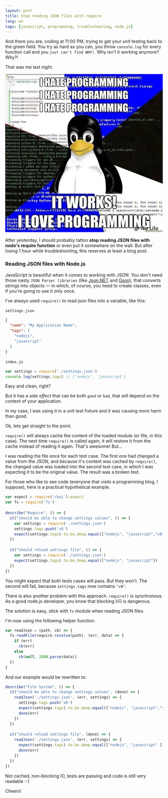 ```yaml
---
layout: post
title: Stop reading JSON files with require
lang: en
tags: [javascript, programming, troubleshooting, node.js]
---
```


And there you are, coding at 11:00 PM, trying to get your unit testing back to the green field. You try as hard as you can, you throw `console.log` for every function call and you `just can't find WHY!`. Why isn't it working anymore? Why?!

That was me last night.

![](/public/images/hate-programming.jpg)

After yesterday, I should probably tattoo **stop reading JSON files with node's require function** or even put it somewhere on the wall. But after losing 1 hour while troubleshooting, this reserves at least a blog post.

### Reading JSON files with Node.js

JavaScript is  beautiful when it comes to working with JSON. You don't need those nasty `JSON Parser libraries` (like [Json.NET](http://www.newtonsoft.com/json) and [Gson](https://github.com/google/gson)), that converts strings into objects — in which, of course, you need to create classes, even if you're going to use it only once.

I've always used `require()` to read json files into a variable, like this:

`settings.json`

~~~json
{
  "name": "My Application Name",
  "tags": [
    "nodejs",
    "javascript"
  ]
}
~~~

`index.js`

~~~javascript
var settings = require('./settings.json')
console.log(settings.tags) // ['nodejs', 'javascript']
~~~

Easy and clean, right?

But it has a *side effect* that can be both `good` or `bad`, that will depend on the context of your application.

In my case, I was using it in a unit test fixture and it was causing more harm than good.

Ok, lets get straight to the point.

`require()` will always cache the content of the loaded module (or file, in this case). The next time `require()` is called again, it will restore it from the cache instead of reading it again. That's awesome! But...

I was reading the file once for each test case. The first one had changed a value from the JSON, and because it's content was cached by `require()`, the changed value was loaded into the second test case, in which I was expecting it to be the original value. The result was a broken test.

For those who like to see code (everyone that visits a programming blog, I suppose), here is a practical hypothetical example.

~~~javascript
var expect = require('chai').expect
var fs = require('fs')

describe("Require", () => {
  it("should be able to change settings values", () => {
    var settings = require('./settings.json')
    settings.tags.push('v8')
    expect(settings.tags).to.be.deep.equal(["nodejs", "javascript","v8"])
  })

  it("should reload settings file", () => {
    var settings = require('./settings.json')
    expect(settings.tags).to.be.deep.equal(["nodejs", "javascript"])
  })
})
~~~

You might expect that both tests cases will pass. But they won't. The second will fail, because `settings.tags` now contains `"v8"`.

There is also another problem with this approach. `require()` is synchronous. As a good node.js developer, you know that blocking I/O is dangerous.

The solution is easy, stick with `fs` module when reading JSON files.

I'm now using the following helper function.

~~~javascript
var readJson = (path, cb) => {
  fs.readFile(require.resolve(path), (err, data) => {
    if (err)
      cb(err)
    else
      cb(null, JSON.parse(data))
  })
}
~~~

And our example would be rewritten to:

~~~javascript
describe("File System", () => {
  it("should be able to change settings values", (done) => {
    readJson('./settings.json', (err, settings) => {
      settings.tags.push('v8')
      expect(settings.tags).to.be.deep.equal(["nodejs", "javascript","v8"])
      done(err)
    })
  })

  it("should reload settings file", (done) => {
    readJson('./settings.json', (err, settings) => {
      expect(settings.tags).to.be.deep.equal(["nodejs", "javascript" ])
      done(err)
    })
  })
})
~~~

Not cached, non-blocking IO, tests are passing and code is still very readable :-)

Cheers!
